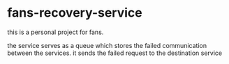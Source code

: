 # fans-recovery-service

this is a personal project for fans.

the service serves as a queue which stores the failed communication between the services.
it sends the failed request to the destination service